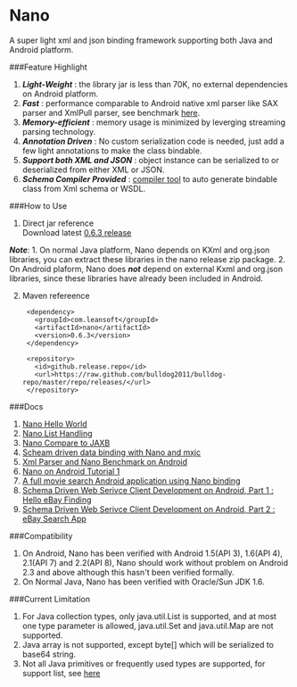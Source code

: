 Nano
========

A super light xml and json binding framework supporting both Java and Android platform.

###Feature Highlight
1. ***Light-Weight*** : the library jar is less than 70K, no external dependencies on Android platform.
2. ***Fast*** : performance comparable to Android native xml parser like SAX parser and XmlPull parser, see benchmark [here](http://bulldog2011.github.com/blog/2013/02/08/nano-benchmark-on-android/).
3. ***Memory-efficient*** : memory usage is minimized by leverging streaming parsing technology.
4. ***Annotation Driven*** : No custom serialization code is needed, just add a few light annotations to make the class bindable.
5. ***Support both XML and JSON*** : object instance can be serialized to or deserialized from either XML or JSON.
6. ***Schema Compiler Provided*** : [compiler tool](https://github.com/bulldog2011/mxjc) to auto generate bindable class from Xml schema or WSDL. 


###How to Use
1. Direct jar reference  
Download latest [0.6.3 release](https://github.com/bulldog2011/bulldog-repo/tree/master/repo/releases/com/leansoft/nano/0.6.3)  

***Note***: 
    1. On normal Java platform, Nano depends on KXml and org.json libraries, you can extract these libraries in the nano release zip package.
    2. On Android plaform, Nano does ***not*** depend on external Kxml and org.json libraries, since these libraries have already been included in Android.   

2. Maven refereence

		<dependency>
		  <groupId>com.leansoft</groupId>
		  <artifactId>nano</artifactId>
		  <version>0.6.3</version>
		</dependency>
		
		<repository>
		  <id>github.release.repo</id>
		  <url>https://raw.github.com/bulldog2011/bulldog-repo/master/repo/releases/</url>
		</repository>

###Docs
1. [Nano Hello World](http://bulldog2011.github.com/blog/2013/02/05/nano-hello-world/)
2. [Nano List Handling](http://bulldog2011.github.com/blog/2013/02/05/nano-list-tutorial/)
3. [Nano Compare to JAXB](http://bulldog2011.github.com/blog/2013/02/06/nano-compare-to-jaxb/)
4. [Scheam driven data binding with Nano and mxjc](http://bulldog2011.github.com/blog/2013/02/07/schema-driven-nano-binding/)
5. [Xml Parser and Nano Benchmark on Android](http://bulldog2011.github.com/blog/2013/02/08/nano-benchmark-on-android/)
6. [Nano on Android Tutorial 1](http://bulldog2011.github.com/blog/2013/02/10/nano-on-android-tutorial-1/)
7. [A full movie search Android application using Nano binding](http://bulldog2011.github.com/blog/2013/02/12/movie-search-android-app-using-nano/)
8. [Schema Driven Web Serivce Client Development on Android, Part 1 : Hello eBay Finding](http://bulldog2011.github.com/blog/2013/02/17/schema-driven-on-android-part-1-hello-ebay-finding/)
9. [Schema Driven Web Serivce Client Development on Android, Part 2 : eBay Search App](http://bulldog2011.github.com/blog/2013/02/19/schema-driven-on-android-part-2-ebay-search/)


###Compatibility
1. On Android, Nano has been verified with Android 1.5(API 3), 1.6(API 4), 2.1(API 7) and 2.2(API 8), Nano should work without problem on Android 2.3 and above although this hasn't been verified formally.
2. On Normal Java, Nano has been verified with Oracle/Sun JDK 1.6.


###Current Limitation
1. For Java collection types, only java.util.List is supported, and at most one type parameter is allowed, java.util.Set and java.util.Map are not supported.
2. Java array is not supported, except byte[] which will be serialized to base64 string.
2. Not all Java primitives or frequently used types are supported, for support list, see [here](https://github.com/bulldog2011/nano/tree/master/src/main/java/com/leansoft/nano/transform)